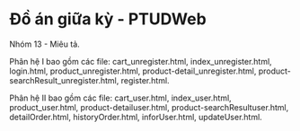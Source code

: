 # Đồ án giữa kỳ - PTUDWeb
Nhóm 13 - Miêu tả.

Phân hệ I bao gồm các file: cart_unregister.html, index_unregister.html, login.html, product_unregister.html, product-detail_unregister.html, product-searchResult_unregister.html, register.html.

Phân hệ II bao gồm các file: cart_user.html, index_user.html, product_user.html, product-detailuser.html, product-searchResultuser.html, detailOrder.html, historyOrder.html, inforUser.html, updateUser.html.
